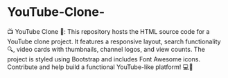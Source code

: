 # YouTube-Clone-
📺 YouTube Clone 🎥: This repository hosts the HTML source code for a YouTube clone project. It features a responsive layout, search functionality 🔍, video cards with thumbnails, channel logos, and view counts. The project is styled using Bootstrap and includes Font Awesome icons. Contribute and help build a functional YouTube-like platform! 💻🚀
